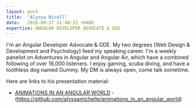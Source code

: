 ```yaml
---
layout: post
title:  "Alyssa Nicoll"
date:   2018-09-27 11:48:33 +0400
expertise: ANGULAR DEVELOPER ADVOCATE & GDE
---
```


I'm an Angular Developer Advocate & GDE. My two degrees (Web Design & Development and Psychology) feed my speaking career. I'm a weekly panelist on Adventures in Angular and Angular Air, which have a combined following of over 16,000 listeners. I enjoy gaming, scuba diving, and have a toothless dog named Gummy. My DM is always open, come talk sometime.

Here are links to his presentation material:

- [ANIMATIONS IN AN ANGULAR WORLD](https://devintxcontent.blob.core.windows.net/showcontent/AngularMix%20Presentations%202018/animations_angular_mix.pdff)
-(https://github.com/alyssamichelle/animations_in_an_angular_world)
